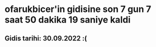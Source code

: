 # ofarukbicer'in gidisine son 7 gun 7 saat 50 dakika 19 saniye kaldi

## Gidis tarihi: 30.09.2022 :(